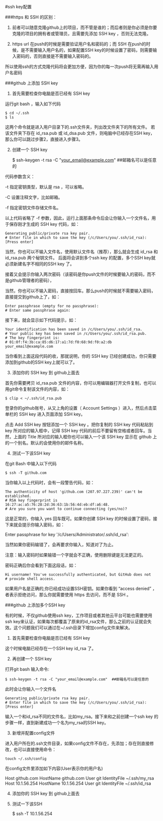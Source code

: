 #ssh key配置

###https 和 SSH 的区别：

1. 前者可以随意克隆github上的项目，而不管是谁的；而后者则是你必须是你要克隆的项目的拥有者或管理员，且需要先添加 SSH key ，否则无法克隆。

2. https url 在push的时候是需要验证用户名和密码的；而 SSH 在push的时候，是不需要输入用户名的，如果配置SSH key的时候设置了密码，则需要输入密码的，否则直接是不需要输入密码的。

所以使用ssh的方式克隆代码将会更加方便，因为你的每一次push将无需再输入用户名密码

###github 上添加 SSH key 

1. 首先需要检查你电脑是否已经有 SSH key 

运行git bash ，输入如下代码

	$ cd ~/.ssh
	$ ls

这两个命令就是进入用户目录下的.ssh文件夹，列出改文件夹下的所有文件。
若该文件夹下存在 id_rsa.pub 或 id_dsa.pub 文件，则电脑中已经存在SSH key，那么你可以跳过步骤2，直接进入步骤3。

2. 创建一个 SSH key 

	$ ssh-keygen -t rsa -C "your_email@example.com"  ##邮箱名可以是任意的

代码参数含义：

-t 指定密钥类型，默认是 rsa ，可以省略。

-C 设置注释文字，比如邮箱。

-f 指定密钥文件存储文件名。

以上代码省略了 -f 参数，因此，运行上面那条命令后会让你输入一个文件名，用于保存刚才生成的 SSH key 代码，如：

	Generating public/private rsa key pair.
	# Enter file in which to save the key (/c/Users/you/.ssh/id_rsa): [Press enter]

当然，你也可以不输入文件名，使用默认文件名（推荐），那么就会生成 id_rsa 和 id_rsa.pub 两个秘钥文件。
后面将会讲到多个ssh key 的配置，多个SSH key就必须新建名字不相同的SSH key 了。

接着又会提示你输入两次密码（该密码是你push文件的时候要输入的密码，而不是github管理者的密码），

当然，你也可以不输入密码，直接按回车。那么push的时候就不需要输入密码，直接提交到github上了，如：

	Enter passphrase (empty for no passphrase): 
	# Enter same passphrase again:

接下来，就会显示如下代码提示，如：

	Your identification has been saved in /c/Users/you/.ssh/id_rsa.
	# Your public key has been saved in /c/Users/you/.ssh/id_rsa.pub.
	# The key fingerprint is:
	# 01:0f:f4:3b:ca:85:d6:17:a1:7d:f0:68:9d:f0:a2:db your_email@example.com

当你看到上面这段代码的收，那就说明，你的 SSH key 已经创建成功，你只需要添加到github的SSH key上就可以了。

3. 添加你的 SSH key 到 github上面去

首先你需要拷贝 id_rsa.pub 文件的内容，你可以用编辑器打开文件复制，也可以用git命令复制该文件的内容，如：

	$ clip < ~/.ssh/id_rsa.pub

登录你的github账号，从又上角的设置（ Account Settings ）进入，然后点击菜单栏的 SSH key 进入页面添加 SSH key。

点击 Add SSH key 按钮添加一个 SSH key 。把你复制的 SSH key 代码粘贴到 key 所对应的输入框中，记得 SSH key 代码的前后不要留有空格或者回车。当然，上面的 Title 所对应的输入框你也可以输入一个该 SSH key 显示在 github 上的一个别名。默认的会使用你的邮件名称。

4. 测试一下该SSH key

在git Bash 中输入以下代码

	$ ssh -T github.com

当你输入以上代码时，会有一段警告代码，如：

	The authenticity of host 'github.com (207.97.227.239)' can't be established.
	# RSA key fingerprint is 16:27:ac:a5:76:28:2d:36:63:1b:56:4d:eb:df:a6:48.
	# Are you sure you want to continue connecting (yes/no)?

这是正常的，你输入 yes 回车既可。如果你创建 SSH key 的时候设置了密码，接下来就会提示你输入密码，如：

Enter passphrase for key '/c/Users/Administrator/.ssh/id_rsa':

当然如果你密码输错了，会再要求你输入，知道对了为止。

注意：输入密码时如果输错一个字就会不正确，使用删除键是无法更正的。

密码正确后你会看到下面这段话，如：

	Hi username! You've successfully authenticated, but GitHub does not
	# provide shell access.

如果用户名是正确的,你已经成功设置SSH密钥。如果你看到 “access denied” ，者表示拒绝访问，那么你就需要使用 https 去访问，而不是 SSH 。


###github 上添加多个SSH key 

有的时候，不仅github使用ssh key，工作项目或者其他云平台可能也需要使用ssh key来认证，如果每次都覆盖了原来的id_rsa文件，那么之前的认证就会失效。这个问题我们可以通过在~/.ssh目录下增加config文件来解决。

1. 首先需要检查你电脑是否已经有 SSH key 

这个时候电脑已经存在一个SSH key id_rsa 了。

2. 再创建一个 SSH key 

打开git bash 输入命令:

	$ ssh-keygen -t rsa -C "your_email@example.com"  ##邮箱名可以是任意的

此时会让你输入一个文件名

	Generating public/private rsa key pair.
	# Enter file in which to save the key (/c/Users/you/.ssh/id_rsa): [Press enter]

输入一个和id_rsa不同的文件名，比如my_rsa。接下来和之前创建一个ssh key 的步骤一样，直到新建成功一个名为my_rsa的SSH key。

3. 新增并配置config文件

进入用户所在的.ssh文件目录，如果config文件不存在，先添加；存在则直接修改，也可以直接使用命令：

	touch ~/.ssh/config

在config文件里添加如下内容(User表示你的用户名)

Host github.com
    HostName github.com
    User git
    IdentityFile ~/.ssh/my_rsa
Host 10.1.56.254
    HostName 10.1.56.254
    User git
    IdentityFile ~/.ssh/id_rsa


4. 添加你的 SSH key 到 github上面去

5. 测试一下该SSH

	$ ssh -T 10.1.56.254